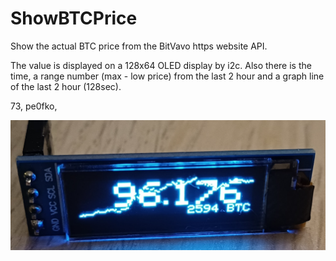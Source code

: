 # ShowBTCPrice

Show the actual BTC price from the BitVavo https website API.

The value is displayed on a 128x64 OLED display by i2c.
Also there is the time, a range number (max - low price) from the last 2 hour 
and a graph line of the last 2 hour (128sec).

73, pe0fko,

![BTC Display](https://github.com/pe0fko/PIO_ShowBTCPrice/blob/main/OLED_BTC.png?raw=true)
